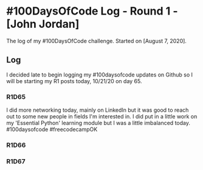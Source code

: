 # #100DaysOfCode Log - Round 1 - [John Jordan]

The log of my #100DaysOfCode challenge. Started on [August 7, 2020].

## Log

I decided late to begin logging my #100daysofcode updates on Github so I will be starting my R1 posts today, 10/21/20 on day 65.

### R1D65 
I did more networking today, mainly on LinkedIn but it was good to reach out to some new people in fields I'm interested in.  I did put in a little work on my 'Essential Python' learning module but I was a little imbalanced today. #100daysofcode  #freecodecampOK


### R1D66
### R1D67
